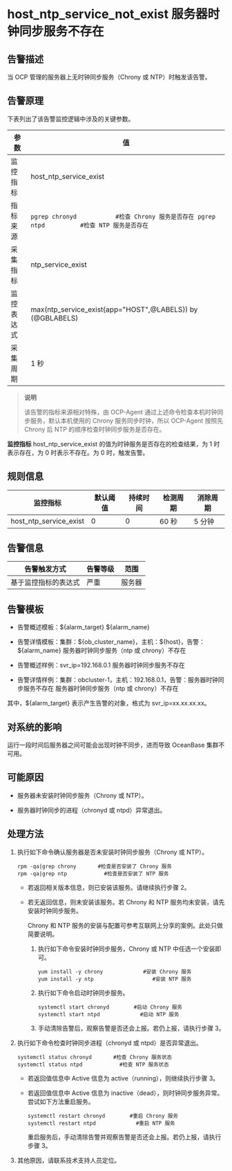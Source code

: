 host_ntp_service_not_exist 服务器时钟同步服务不存在
============================================================

告警描述
-------------------------

当 OCP 管理的服务器上无时钟同步服务（Chrony 或 NTP）时触发该告警。

告警原理
-------------------------

下表列出了该告警监控逻辑中涉及的关键参数。

|  参数   |                                                          值                                                          |
|-------|---------------------------------------------------------------------------------------------------------------------|
| 监控指标  | host_ntp_service_exist                                                                                              |
| 指标来源  | ```pgrep chronyd           #检查 Chrony 服务是否存在 pgrep ntpd          #检查 NTP 服务是否存在```  |
| 采集指标  | ntp_service_exist                                                                                                   |
| 监控表达式 | max(ntp_service_exist{app="HOST",@LABELS}) by (@GBLABELS)                                                           |
| 采集周期  | 1 秒                                                                                                                 |

> **说明**
>
> 该告警的指标来源相对特殊，由 OCP-Agent 通过上述命令检查本机时钟同步服务，默认本机使用的 Chrony 服务同步时钟，所以 OCP-Agent 按照先 Chrony 后 NTP 的顺序检查时钟同步服务是否存在。

**监控指标** host_ntp_service_exist 的值为时钟服务是否存在的检查结果，为 1 时表示存在，为 0 时表示不存在。为 0 时，触发告警。

**规则信息**
-----------------------------

|          监控指标          | 默认阈值 | 持续时间 | 检测周期 | 消除周期 |
|------------------------|------|------|------|------|
| host_ntp_service_exist | 0    | 0    | 60 秒 | 5 分钟 |

**告警信息**
-----------------------------

|   告警触发方式   | 告警等级 | 范围  |
|------------|------|-----|
| 基于监控指标的表达式 | 严重   | 服务器 |

告警模板
-------------------------

* 告警概述模板：\${alarm_target} \${alarm_name}

* 告警详情模板：集群：\${ob_cluster_name}，主机：\${host}，告警：\${alarm_name} 服务器时钟同步服务（ntp 或 chrony）不存在

* 告警概述样例：svr_ip=192.168.0.1 服务器时钟同步服务不存在

* 告警详情样例：集群：obcluster-1，主机：192.168.0.1，告警：服务器时钟同步服务不存在 服务器时钟同步服务（ntp 或 chrony）不存在

其中，\${alarm_target} 表示产生告警的对象，格式为 svr_ip=xx.xx.xx.xx。

对系统的影响
---------------------------

运行一段时间后服务器之间可能会出现时钟不同步，进而导致 OceanBase 集群不可用。

可能原因
-------------------------

* 服务器未安装时钟同步服务（Chrony 或 NTP）。

* 服务器时钟同步的进程（chronyd 或 ntpd）异常退出。

处理方法
-------------------------

1. 执行如下命令确认服务器是否未安装时钟同步服务（Chrony 或 NTP）。

   ```shell
   rpm -qa|grep chrony       #检查是否安装了 Chrony 服务
   rpm -qa|grep ntp            #检查是否安装了 NTP 服务
   ```

   * 若返回相关版本信息，则已安装该服务。请继续执行步骤 2。

   * 若无返回信息，则未安装该服务。若 Chrony 和 NTP 服务均未安装，请先安装时钟同步服务。

     Chrony 和 NTP 服务的安装与配置可参考互联网上分享的案例。此处只做简要说明。
     1. 执行如下命令安装时钟同步服务，Chrony 或 NTP 中任选一个安装即可。

        ```shell
        yum install -y chrony             #安装 Chrony 服务
        yum install -y ntp                   #安装 NTP 服务
        ```

     2. 执行如下命令启动时钟同步服务。

        ```shell
        systemctl start chronyd        #启动 Chrony 服务
        systemctl start ntpd             #启动 NTP 服务
        ```

     3. 手动清除告警后，观察告警是否还会上报。若仍上报，请执行步骤 3。

2. 执行如下命令检查时钟同步进程（chronyd 或 ntpd）是否异常退出。

   ```shell
   systemctl status chronyd       #检查 Chrony 服务状态
   systemctl status ntpd            #检查 NTP 服务状态
   ```

   * 若返回值信息中 Active 信息为 active（running），则继续执行步骤 3。

   * 若返回值信息中 Active 信息为 inactive（dead），则时钟同步服务异常。尝试如下方法重启服务。

     ```shell
     systemctl restart chronyd        #重启 Chrony 服务
     systemctl restart ntpd             #重启 NTP 服务
     ```

     重启服务后，手动清除告警并观察告警是否还会上报。若仍上报，请执行步骤 3。

3. 其他原因，请联系技术支持人员定位。
